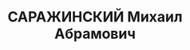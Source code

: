 ---
title: САРАЖИНСКИЙ Михаил Абрамович
description: 'Род. в 1895, Челябинская обл., еврей, обр.: среднее, б/п. Тр. "Южураллес",
  коммерческий директор

  Арестован 18.03.1937. Обв. по ст. 58-6, 58-7, 58-8, 58-11. Приговор: ВМН. Расстрелян
  25.12.1937.

  Реабилитирован 07.09.1957'
---
